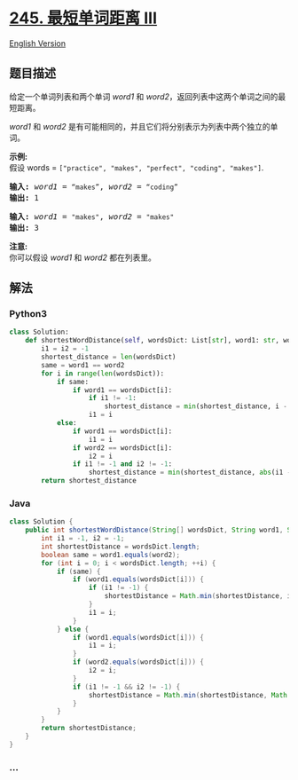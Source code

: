 # [245. 最短单词距离 III](https://leetcode-cn.com/problems/shortest-word-distance-iii)

[English Version](/solution/0200-0299/0245.Shortest%20Word%20Distance%20III/README_EN.md)

## 题目描述

<!-- 这里写题目描述 -->

<p>给定一个单词列表和两个单词 <em>word1</em> 和 <em>word2</em>，返回列表中这两个单词之间的最短距离。</p>

<p><em>word1</em> 和 <em>word2</em>&nbsp;是有可能相同的，并且它们将分别表示为列表中两个独立的单词。</p>

<p><strong>示例:</strong><br>
假设 words = <code>[&quot;practice&quot;, &quot;makes&quot;, &quot;perfect&quot;, &quot;coding&quot;, &quot;makes&quot;]</code>.</p>

<pre><strong>输入:</strong> <em>word1</em> = <code>&ldquo;makes&rdquo;</code>, <em>word2</em> = <code>&ldquo;coding&rdquo;</code>
<strong>输出:</strong> 1
</pre>

<pre><strong>输入:</strong> <em>word1</em> = <code>&quot;makes&quot;</code>, <em>word2</em> = <code>&quot;makes&quot;</code>
<strong>输出:</strong> 3
</pre>

<p><strong>注意:</strong><br>
你可以假设 <em>word1</em> 和 <em>word2</em> 都在列表里。</p>

## 解法

<!-- 这里可写通用的实现逻辑 -->

<!-- tabs:start -->

### **Python3**

<!-- 这里可写当前语言的特殊实现逻辑 -->

```python
class Solution:
    def shortestWordDistance(self, wordsDict: List[str], word1: str, word2: str) -> int:
        i1 = i2 = -1
        shortest_distance = len(wordsDict)
        same = word1 == word2
        for i in range(len(wordsDict)):
            if same:
                if word1 == wordsDict[i]:
                    if i1 != -1:
                        shortest_distance = min(shortest_distance, i - i1)
                    i1 = i
            else:
                if word1 == wordsDict[i]:
                    i1 = i
                if word2 == wordsDict[i]:
                    i2 = i
                if i1 != -1 and i2 != -1:
                    shortest_distance = min(shortest_distance, abs(i1 - i2))
        return shortest_distance
```

### **Java**

<!-- 这里可写当前语言的特殊实现逻辑 -->

```java
class Solution {
    public int shortestWordDistance(String[] wordsDict, String word1, String word2) {
        int i1 = -1, i2 = -1;
        int shortestDistance = wordsDict.length;
        boolean same = word1.equals(word2);
        for (int i = 0; i < wordsDict.length; ++i) {
            if (same) {
                if (word1.equals(wordsDict[i])) {
                    if (i1 != -1) {
                        shortestDistance = Math.min(shortestDistance, i - i1);
                    }
                    i1 = i;
                }
            } else {
                if (word1.equals(wordsDict[i])) {
                    i1 = i;
                }
                if (word2.equals(wordsDict[i])) {
                    i2 = i;
                }
                if (i1 != -1 && i2 != -1) {
                    shortestDistance = Math.min(shortestDistance, Math.abs(i1 - i2));
                }
            }
        }
        return shortestDistance;
    }
}
```

### **...**

```

```

<!-- tabs:end -->
